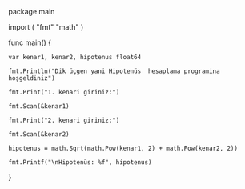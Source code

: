 package main

import (
	"fmt"
	"math"
)

func main() {

	var kenar1, kenar2, hipotenus float64

	fmt.Println("Dik üçgen yani Hipotenüs  hesaplama programina hoşgeldiniz")

	fmt.Print("1. kenari giriniz:")

	fmt.Scan(&kenar1)

	fmt.Print("2. kenari giriniz:")

	fmt.Scan(&kenar2)

	hipotenus = math.Sqrt(math.Pow(kenar1, 2) + math.Pow(kenar2, 2))

	fmt.Printf("\nHipotenüs: %f", hipotenus)

}
